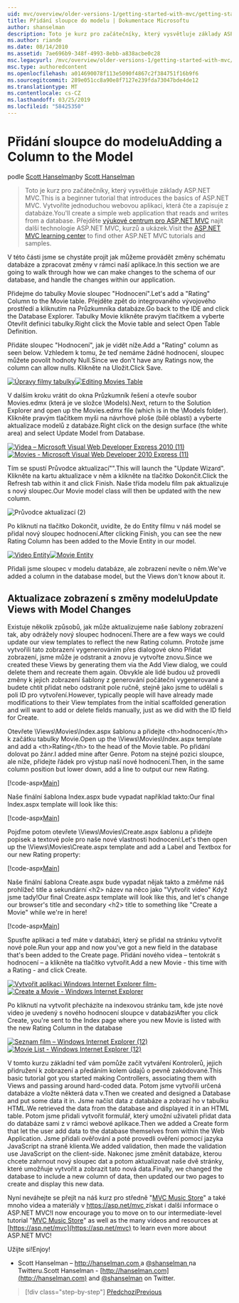 ```yaml
---
uid: mvc/overview/older-versions-1/getting-started-with-mvc/getting-started-with-mvc-part8
title: Přidání sloupce do modelu | Dokumentace Microsoftu
author: shanselman
description: Toto je kurz pro začátečníky, který vysvětluje základy ASP.NET MVC. Vytvořte jednoduchou webovou aplikaci, která čte a zapisuje z databáze.
ms.author: riande
ms.date: 08/14/2010
ms.assetid: 7ae696b9-348f-4993-8ebb-a838acbe0c28
msc.legacyurl: /mvc/overview/older-versions-1/getting-started-with-mvc/getting-started-with-mvc-part8
msc.type: authoredcontent
ms.openlocfilehash: a014690078f113e5090f4867c2f384751f16b9f6
ms.sourcegitcommit: 289e051cc8a90e8f7127e239fda73047bde4de12
ms.translationtype: MT
ms.contentlocale: cs-CZ
ms.lasthandoff: 03/25/2019
ms.locfileid: "58425350"
---
```

<a name="adding-a-column-to-the-model"></a><span data-ttu-id="e806d-104">Přidání sloupce do modelu</span><span class="sxs-lookup"><span data-stu-id="e806d-104">Adding a Column to the Model</span></span>
====================
<span data-ttu-id="e806d-105">podle [Scott Hanselman](https://github.com/shanselman)</span><span class="sxs-lookup"><span data-stu-id="e806d-105">by [Scott Hanselman](https://github.com/shanselman)</span></span>

> <span data-ttu-id="e806d-106">Toto je kurz pro začátečníky, který vysvětluje základy ASP.NET MVC.</span><span class="sxs-lookup"><span data-stu-id="e806d-106">This is a beginner tutorial that introduces the basics of ASP.NET MVC.</span></span> <span data-ttu-id="e806d-107">Vytvoříte jednoduchou webovou aplikaci, která čte a zapisuje z databáze.</span><span class="sxs-lookup"><span data-stu-id="e806d-107">You'll create a simple web application that reads and writes from a database.</span></span> <span data-ttu-id="e806d-108">Přejděte [výukové centrum pro ASP.NET MVC](../../../index.md) najít další technologie ASP.NET MVC, kurzů a ukázek.</span><span class="sxs-lookup"><span data-stu-id="e806d-108">Visit the [ASP.NET MVC learning center](../../../index.md) to find other ASP.NET MVC tutorials and samples.</span></span>


<span data-ttu-id="e806d-109">V této části jsme se chystáte projít jak můžeme provádět změny schématu databáze a zpracovat změny v rámci naší aplikace.</span><span class="sxs-lookup"><span data-stu-id="e806d-109">In this section we are going to walk through how we can make changes to the schema of our database, and handle the changes within our application.</span></span>

<span data-ttu-id="e806d-110">Přidejme do tabulky Movie sloupec "Hodnocení".</span><span class="sxs-lookup"><span data-stu-id="e806d-110">Let's add a "Rating" Column to the Movie table.</span></span> <span data-ttu-id="e806d-111">Přejděte zpět do integrovaného vývojového prostředí a kliknutím na Průzkumníka databáze.</span><span class="sxs-lookup"><span data-stu-id="e806d-111">Go back to the IDE and click the Database Explorer.</span></span> <span data-ttu-id="e806d-112">Tabulky Movie klikněte pravým tlačítkem a vyberte Otevřít definici tabulky.</span><span class="sxs-lookup"><span data-stu-id="e806d-112">Right click the Movie table and select Open Table Definition.</span></span>

<span data-ttu-id="e806d-113">Přidáte sloupec "Hodnocení", jak je vidět níže.</span><span class="sxs-lookup"><span data-stu-id="e806d-113">Add a "Rating" column as seen below.</span></span> <span data-ttu-id="e806d-114">Vzhledem k tomu, že teď nemáme žádné hodnocení, sloupec můžete povolit hodnoty Null.</span><span class="sxs-lookup"><span data-stu-id="e806d-114">Since we don't have any Ratings now, the column can allow nulls.</span></span> <span data-ttu-id="e806d-115">Klikněte na Uložit.</span><span class="sxs-lookup"><span data-stu-id="e806d-115">Click Save.</span></span>

<span data-ttu-id="e806d-116">[![Úpravy filmy tabulky](getting-started-with-mvc-part8/_static/image2.png)](getting-started-with-mvc-part8/_static/image1.png)</span><span class="sxs-lookup"><span data-stu-id="e806d-116">[![Editing Movies Table](getting-started-with-mvc-part8/_static/image2.png)](getting-started-with-mvc-part8/_static/image1.png)</span></span>

<span data-ttu-id="e806d-117">V dalším kroku vrátit do okna Průzkumník řešení a otevře soubor Movies.edmx (která je ve složce \Models).</span><span class="sxs-lookup"><span data-stu-id="e806d-117">Next, return to the Solution Explorer and open up the Movies.edmx file (which is in the \Models folder).</span></span> <span data-ttu-id="e806d-118">Klikněte pravým tlačítkem myši na návrhové ploše (bílé oblasti) a vyberte aktualizace modelů z databáze.</span><span class="sxs-lookup"><span data-stu-id="e806d-118">Right click on the design surface (the white area) and select Update Model from Database.</span></span>

<span data-ttu-id="e806d-119">[![Videa – Microsoft Visual Web Developer Express 2010 (11)](getting-started-with-mvc-part8/_static/image4.png)](getting-started-with-mvc-part8/_static/image3.png)</span><span class="sxs-lookup"><span data-stu-id="e806d-119">[![Movies - Microsoft Visual Web Developer 2010 Express (11)](getting-started-with-mvc-part8/_static/image4.png)](getting-started-with-mvc-part8/_static/image3.png)</span></span>

<span data-ttu-id="e806d-120">Tím se spustí Průvodce aktualizací"".</span><span class="sxs-lookup"><span data-stu-id="e806d-120">This will launch the "Update Wizard".</span></span> <span data-ttu-id="e806d-121">Klikněte na kartu aktualizace v něm a klikněte na tlačítko Dokončit.</span><span class="sxs-lookup"><span data-stu-id="e806d-121">Click the Refresh tab within it and click Finish.</span></span> <span data-ttu-id="e806d-122">Naše třída modelu film pak aktualizuje s nový sloupec.</span><span class="sxs-lookup"><span data-stu-id="e806d-122">Our Movie model class will then be updated with the new column.</span></span>

![Průvodce aktualizací (2)](getting-started-with-mvc-part8/_static/image5.png)

<span data-ttu-id="e806d-124">Po kliknutí na tlačítko Dokončit, uvidíte, že do Entity filmu v náš model se přidal nový sloupec hodnocení.</span><span class="sxs-lookup"><span data-stu-id="e806d-124">After clicking Finish, you can see the new Rating Column has been added to the Movie Entity in our model.</span></span>

<span data-ttu-id="e806d-125">[![Video Entity](getting-started-with-mvc-part8/_static/image7.png)](getting-started-with-mvc-part8/_static/image6.png)</span><span class="sxs-lookup"><span data-stu-id="e806d-125">[![Movie Entity](getting-started-with-mvc-part8/_static/image7.png)](getting-started-with-mvc-part8/_static/image6.png)</span></span>

<span data-ttu-id="e806d-126">Přidali jsme sloupec v modelu databáze, ale zobrazení nevíte o něm.</span><span class="sxs-lookup"><span data-stu-id="e806d-126">We've added a column in the database model, but the Views don't know about it.</span></span>

## <a name="update-views-with-model-changes"></a><span data-ttu-id="e806d-127">Aktualizace zobrazení s změny modelu</span><span class="sxs-lookup"><span data-stu-id="e806d-127">Update Views with Model Changes</span></span>

<span data-ttu-id="e806d-128">Existuje několik způsobů, jak může aktualizujeme naše šablony zobrazení tak, aby odrážely nový sloupec hodnocení.</span><span class="sxs-lookup"><span data-stu-id="e806d-128">There are a few ways we could update our view templates to reflect the new Rating column.</span></span> <span data-ttu-id="e806d-129">Protože jsme vytvořili tato zobrazení vygenerováním přes dialogové okno Přidat zobrazení, jsme může je odstranit a znovu je vytvořte znovu.</span><span class="sxs-lookup"><span data-stu-id="e806d-129">Since we created these Views by generating them via the Add View dialog, we could delete them and recreate them again.</span></span> <span data-ttu-id="e806d-130">Obvykle ale lidé budou už provedli změny k jejich zobrazení šablony z generování počáteční vygenerované a budete chtít přidat nebo odstranit pole ručně, stejně jako jsme to udělali s poli ID pro vytvoření.</span><span class="sxs-lookup"><span data-stu-id="e806d-130">However, typically people will have already made modifications to their View templates from the initial scaffolded generation and will want to add or delete fields manually, just as we did with the ID field for Create.</span></span>

<span data-ttu-id="e806d-131">Otevřete \Views\Movies\Index.aspx šablonu a přidejte &lt;th&gt;hodnocení&lt;/th&gt; k začátku tabulky Movie.</span><span class="sxs-lookup"><span data-stu-id="e806d-131">Open up the \Views\Movies\Index.aspx template and add a &lt;th&gt;Rating&lt;/th&gt; to the head of the Movie table.</span></span> <span data-ttu-id="e806d-132">Po přidání dolovat po žánr.</span><span class="sxs-lookup"><span data-stu-id="e806d-132">I added mine after Genre.</span></span> <span data-ttu-id="e806d-133">Potom na stejné pozici sloupce, ale níže, přidejte řádek pro výstup naší nové hodnocení.</span><span class="sxs-lookup"><span data-stu-id="e806d-133">Then, in the same column position but lower down, add a line to output our new Rating.</span></span>

[!code-aspx[Main](getting-started-with-mvc-part8/samples/sample1.aspx)]

<span data-ttu-id="e806d-134">Naše finální šablona Index.aspx bude vypadat například takto:</span><span class="sxs-lookup"><span data-stu-id="e806d-134">Our final Index.aspx template will look like this:</span></span>

[!code-aspx[Main](getting-started-with-mvc-part8/samples/sample2.aspx)]

<span data-ttu-id="e806d-135">Pojďme potom otevřete \Views\Movies\Create.aspx šablonu a přidejte popisek a textové pole pro naše nové vlastnosti hodnocení:</span><span class="sxs-lookup"><span data-stu-id="e806d-135">Let's then open up the \Views\Movies\Create.aspx template and add a Label and Textbox for our new Rating property:</span></span>

[!code-aspx[Main](getting-started-with-mvc-part8/samples/sample3.aspx)]

<span data-ttu-id="e806d-136">Naše finální šablona Create.aspx bude vypadat nějak takto a změňme náš prohlížeč title a sekundární &lt;h2&gt; název na něco jako "Vytvořit video" Když jsme tady!</span><span class="sxs-lookup"><span data-stu-id="e806d-136">Our final Create.aspx template will look like this, and let's change our browser's title and secondary &lt;h2&gt; title to something like "Create a Movie" while we're in here!</span></span>

[!code-aspx[Main](getting-started-with-mvc-part8/samples/sample4.aspx)]

<span data-ttu-id="e806d-137">Spusťte aplikaci a teď máte v databázi, který se přidal na stránku vytvořit nové pole.</span><span class="sxs-lookup"><span data-stu-id="e806d-137">Run your app and now you've got a new field in the database that's been added to the Create page.</span></span> <span data-ttu-id="e806d-138">Přidání nového videa – tentokrát s hodnocení – a klikněte na tlačítko vytvořit.</span><span class="sxs-lookup"><span data-stu-id="e806d-138">Add a new Movie - this time with a Rating - and click Create.</span></span>

<span data-ttu-id="e806d-139">[![Vytvořit aplikaci Windows Internet Explorer film-](getting-started-with-mvc-part8/_static/image9.png)](getting-started-with-mvc-part8/_static/image8.png)</span><span class="sxs-lookup"><span data-stu-id="e806d-139">[![Create a Movie - Windows Internet Explorer](getting-started-with-mvc-part8/_static/image9.png)](getting-started-with-mvc-part8/_static/image8.png)</span></span>

<span data-ttu-id="e806d-140">Po kliknutí na vytvořit přecházíte na indexovou stránku tam, kde jste nové video je uvedený s nového hodnocení sloupce v databázi</span><span class="sxs-lookup"><span data-stu-id="e806d-140">After you click Create, you're sent to the Index page where you new Movie is listed with the new Rating Column in the database</span></span>

<span data-ttu-id="e806d-141">[![Seznam film – Windows Internet Explorer (12)](getting-started-with-mvc-part8/_static/image11.png)](getting-started-with-mvc-part8/_static/image10.png)</span><span class="sxs-lookup"><span data-stu-id="e806d-141">[![Movie List - Windows Internet Explorer (12)](getting-started-with-mvc-part8/_static/image11.png)](getting-started-with-mvc-part8/_static/image10.png)</span></span>

<span data-ttu-id="e806d-142">V tomto kurzu základní teď vám pomůže začít vytváření Kontrolerů, jejich přidružení k zobrazení a předáním kolem údajů o pevně zakódované.</span><span class="sxs-lookup"><span data-stu-id="e806d-142">This basic tutorial got you started making Controllers, associating them with Views and passing around hard-coded data.</span></span> <span data-ttu-id="e806d-143">Potom jsme vytvořili určená databáze a vložte některá data v.</span><span class="sxs-lookup"><span data-stu-id="e806d-143">Then we created and designed a Database and put some data it in.</span></span> <span data-ttu-id="e806d-144">Jsme načíst data z databáze a zobrazí ho v tabulku HTML.</span><span class="sxs-lookup"><span data-stu-id="e806d-144">We retrieved the data from the database and displayed it in an HTML table.</span></span> <span data-ttu-id="e806d-145">Potom jsme přidali vytvořit formulář, který umožní uživateli přidat data do databáze sami z v rámci webové aplikace.</span><span class="sxs-lookup"><span data-stu-id="e806d-145">Then we added a Create form that let the user add data to the database themselves from within the Web Application.</span></span> <span data-ttu-id="e806d-146">Jsme přidali ověřování a poté provedli ověření pomocí jazyka JavaScript na straně klienta.</span><span class="sxs-lookup"><span data-stu-id="e806d-146">We added validation, then made the validation use JavaScript on the client-side.</span></span> <span data-ttu-id="e806d-147">Nakonec jsme změnit databáze, kterou chcete zahrnout nový sloupec dat a potom aktualizovat naše dvě stránky, které umožňuje vytvořit a zobrazit tato nová data.</span><span class="sxs-lookup"><span data-stu-id="e806d-147">Finally, we changed the database to include a new column of data, then updated our two pages to create and display this new data.</span></span>

<span data-ttu-id="e806d-148">Nyní neváhejte se přejít na náš kurz pro středně "[MVC Music Store](../../older-versions/mvc-music-store/mvc-music-store-part-1.md)" a také mnoho videa a materiály v [ https://asp.net/mvc ](https://asp.net/mvc) získat i další informace o ASP.NET MVC!</span><span class="sxs-lookup"><span data-stu-id="e806d-148">I now encourage you to move on to our intermediate-level tutorial "[MVC Music Store](../../older-versions/mvc-music-store/mvc-music-store-part-1.md)" as well as the many videos and resources at [https://asp.net/mvc](https://asp.net/mvc) to learn even more about ASP.NET MVC!</span></span>

<span data-ttu-id="e806d-149">Užijte si!</span><span class="sxs-lookup"><span data-stu-id="e806d-149">Enjoy!</span></span>

- <span data-ttu-id="e806d-150">Scott Hanselman – [ http://hanselman.com ](http://hanselman.com) a [ @shanselman ](http://twitter.com/shanselman) na Twitteru.</span><span class="sxs-lookup"><span data-stu-id="e806d-150">Scott Hanselman - [http://hanselman.com](http://hanselman.com) and [@shanselman](http://twitter.com/shanselman) on Twitter.</span></span>

> [!div class="step-by-step"]
> [<span data-ttu-id="e806d-151">Předchozí</span><span class="sxs-lookup"><span data-stu-id="e806d-151">Previous</span></span>](getting-started-with-mvc-part7.md)
